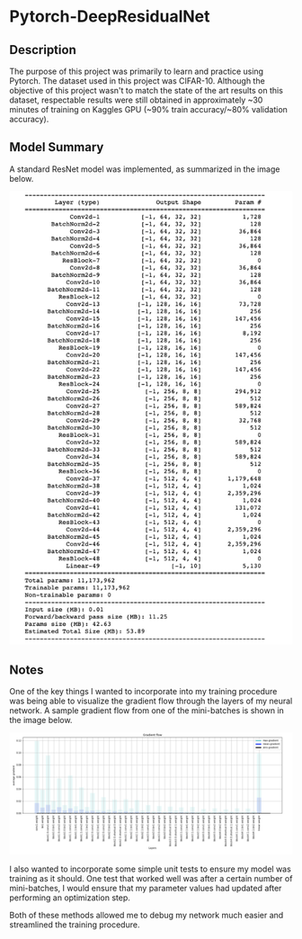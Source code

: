 # Pytorch-DeepResidualNet

## Description 
The purpose of this project was primarily to learn and practice using Pytorch. The dataset used in this project was CIFAR-10. Although the objective of this project wasn't to match the state of the art results on this dataset, respectable results were still obtained in approximately ~30 minutes of training on Kaggles GPU (~90% train accuracy/~80% validation accuracy). 

## Model Summary
A standard ResNet model was implemented, as summarized in the image below. 

![alt text](https://github.com/13jk59/Pytorch-DeepResidualNet/blob/master/modelSummary.png)


## Notes 
One of the key things I wanted to incorporate into my training procedure was being able to visualize the gradient flow through the layers of my neural network. A sample gradient flow from one of the mini-batches is shown in the image below.

![alt text](https://github.com/13jk59/Pytorch-DeepResidualNet/blob/master/gradientFlow.png)

I also wanted to incorporate some simple unit tests to ensure my model was training as it should. One test that worked well was after a certain number of mini-batches, I would ensure that my parameter values had updated after performing an optimization step.

Both of these methods allowed me to debug my network much easier and streamlined the training procedure. 


